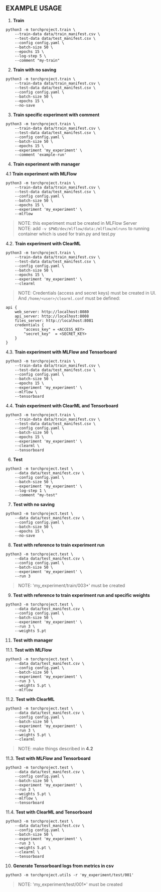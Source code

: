 ## EXAMPLE USAGE ##
1. **Train** <br/>
```
python3 -m torchproject.train \
    --train-data data/train_manifest.csv \
    --test-data data/test_manifest.csv \
    --config config.yaml \
    --batch-size 50 \
    --epochs 15 \
    --log-step 5 \
    --comment "my-train"
```

2. **Train with no saving** <br/>
```
python3 -m torchproject.train \
    --train-data data/train_manifest.csv \
    --test-data data/test_manifest.csv \
    --config config.yaml \
    --batch-size 50 \
    --epochs 15 \
    --no-save
```

3. **Train specific experiment with comment** <br/>
```
python3 -m torchproject.train \
    --train-data data/train_manifest.csv \
    --test-data data/test_manifest.csv \
    --config config.yaml \
    --batch-size 50 \
    --epochs 15 \
    --experiment 'my_experiment' \
    --comment 'example-run'
```

4. **Train experiment with manager** <br/>

4.1 **Train experiment with MLFlow** <br/>
```
python3 -m torchproject.train \
    --train-data data/train_manifest.csv \
    --test-data data/test_manifest.csv \
    --config config.yaml \
    --batch-size 50 \
    --epochs 15 \
    --experiment 'my_experiment' \
    --mlflow
```
>NOTE: this experiment must be created in MLFlow Server <br/>
>NOTE: add `-v $PWD/dev/mlflow/data:/mlflow/mlruns` to running container which is used for train.py and test.py

4.2. **Train experiment with ClearML** <br/>
```
python3 -m torchproject.train \
    --train-data data/train_manifest.csv \
    --test-data data/test_manifest.csv \
    --config config.yaml \
    --batch-size 50 \
    --epochs 15 \
    --experiment 'my_experiment' \
    --clearml
```
>NOTE: Credentials (access and secret keys) must be created in UI. And `/home/<user>/clearml.conf` must be defined:
```
api { 
    web_server: http://localhost:8080
    api_server: http://localhost:8008
    files_server: http://localhost:8081
    credentials {
        "access_key" = <ACCESS_KEY>
        "secret_key"  = <SECRET_KEY>
    }
}
```

4.3. **Train experiment with MLFlow and Tensorboard** <br/>
```
python3 -m torchproject.train \
    --train-data data/train_manifest.csv \
    --test-data data/test_manifest.csv \
    --config config.yaml \
    --batch-size 50 \
    --epochs 15 \
    --experiment 'my_experiment' \
    --mlflow \
    --tensorboard
```

4.4. **Train experiment with ClearML and Tensorboard** <br/>
```
python3 -m torchproject.train \
    --train-data data/train_manifest.csv \
    --test-data data/test_manifest.csv \
    --config config.yaml \
    --batch-size 50 \
    --epochs 15 \
    --experiment 'my_experiment' \
    --clearml \
    --tensorboard
```


6. **Test** <br/>
```
python3 -m torchproject.test \
    --data data/test_manifest.csv \
    --config config.yaml \
    --batch-size 50 \
    --experiment 'my_experiment' \
    --log-step 1 \
    --comment "my-test"
```

7. **Test with no saving** <br/>
```
python3 -m torchproject.test \
    --data data/test_manifest.csv \
    --config config.yaml \
    --batch-size 50 \
    --epochs 15 \
    --no-save
```

8. **Test with reference to train experiment run** <br/>
```
python3 -m torchproject.test \
    --data data/test_manifest.csv \
    --config config.yaml \
    --batch-size 50 \
    --experiment 'my_experiment' \
    --run 3
```
>NOTE: 'my_experiment/train/003*' must be created

9. **Test with reference to train experiment run and specific weights** <br/>
```
python3 -m torchproject.test \
    --data data/test_manifest.csv \
    --config config.yaml \
    --batch-size 50 \
    --experiment 'my_experiment' \
    --run 3 \
    --weights 5.pt
```

11. **Test with manager** <br/>

11.1. **Test with MLFlow** <br/>
```
python3 -m torchproject.test \
    --data data/test_manifest.csv \
    --config config.yaml \
    --batch-size 50 \
    --experiment 'my_experiment' \
    --run 3 \
    --weights 5.pt \
    --mlflow
```

11.2. **Test with ClearML** <br/>
```
python3 -m torchproject.test \
    --data data/test_manifest.csv \
    --config config.yaml \
    --batch-size 50 \
    --experiment 'my_experiment' \
    --run 3 \
    --weights 5.pt \
    --clearml
```
>NOTE: make things described in **4.2**

11.3. **Test with MLFlow and Tensorboard** <br/>
```
python3 -m torchproject.test \
    --data data/test_manifest.csv \
    --config config.yaml \
    --batch-size 50 \
    --experiment 'my_experiment' \
    --run 3 \
    --weights 5.pt \
    --mlflow \
    --tensorboard
```

11.4. **Test with ClearML and Tensorboard** <br/>
```
python3 -m torchproject.test \
    --data data/test_manifest.csv \
    --config config.yaml \
    --batch-size 50 \
    --experiment 'my_experiment' \
    --run 3 \
    --weights 5.pt \
    --clearml \
    --tensorboard
```

10. **Generate Tensorboard logs from metrics in csv** <br/>
```
python3 -m torchproject.utils -r 'my_experiment/test/001'
```
>NOTE: 'my_experiment/test/001*' must be created
